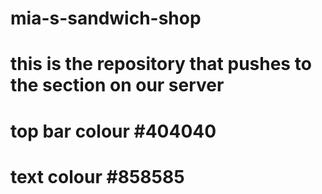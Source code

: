# mia-s-sandwich-shop
# this is the repository that pushes to the section on our server
# top bar colour #404040
# text colour #858585
